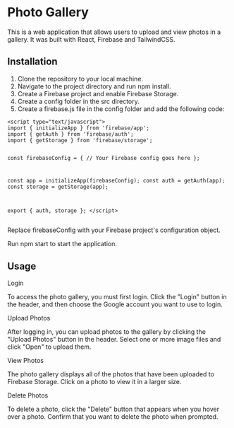 <h1>Photo Gallery</h1>
<p>This is a web application that allows users to upload and view photos in a gallery. It was built with React, Firebase and TailwindCSS.</p>
<h2>Installation</h2>
<ol>
  <li>Clone the repository to your local machine.</li>
  <li>Navigate to the project directory and run npm install.</li>
  <li>Create a Firebase project and enable Firebase Storage.</li>
  <li>Create a config folder in the src directory.</li>
  <li>Create a firebase.js file in the config folder and add the following code:</li>
</ol>
<pre><code>&lt;script type="text/javascript"&gt;
import { initializeApp } from 'firebase/app';
import { getAuth } from 'firebase/auth';
import { getStorage } from 'firebase/storage';

const firebaseConfig = {
  // Your Firebase config goes here
};

const app = initializeApp(firebaseConfig);
const auth = getAuth(app);
const storage = getStorage(app);

export { auth, storage };
&lt;/script&gt;
</code></pre>
<p>Replace firebaseConfig with your Firebase project's configuration object.</p>
<p>Run npm start to start the application.</p>
<h2>Usage</h2>
<p>Login</p>
<p>To access the photo gallery, you must first login. Click the "Login" button in the header, and then choose the Google account you want to use to login.</p>
<p>Upload Photos</p>
<p>After logging in, you can upload photos to the gallery by clicking the "Upload Photos" button in the header. Select one or more image files and click "Open" to upload them.</p>
<p>View Photos</p>
<p>The photo gallery displays all of the photos that have been uploaded to Firebase Storage. Click on a photo to view it in a larger size.</p>
<p>Delete Photos</p>
<p>To delete a photo, click the "Delete" button that appears when you hover over a photo. Confirm that you want to delete the photo when prompted.</p>
